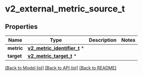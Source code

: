 # v2_external_metric_source_t

## Properties
Name | Type | Description | Notes
------------ | ------------- | ------------- | -------------
**metric** | [**v2_metric_identifier_t**](v2_metric_identifier.md) \* |  | 
**target** | [**v2_metric_target_t**](v2_metric_target.md) \* |  | 

[[Back to Model list]](../README.md#documentation-for-models) [[Back to API list]](../README.md#documentation-for-api-endpoints) [[Back to README]](../README.md)


